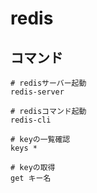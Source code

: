 # redis

## コマンド

```redis
# redisサーバー起動
redis-server

# redisコマンド起動
redis-cli

# keyの一覧確認
keys *

# keyの取得
get キー名
```
